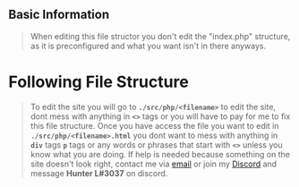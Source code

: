 ## Basic Information
> When editing this file structor you don't edit the "index.php" structure, as it is preconfigured and what you want isn't in there anyways.

# Following File Structure
>To edit the site you will go to **`./src/php/<filename>`** to edit the site, dont mess with anything in **`<>`** tags or you will have to pay for me to fix this file structure. 
>Once you have access the file you want to edit in **`./src/php/<filename>.html`** you dont want to mess with anything in **`div`** tags **`p`** tags or any words or phrases that start with **`<>`** unless you know what you are doing.
>If help is needed because something on the site doesn't look right, contact me via [email](mailto:cadmdtdev@gmail.com) or join my [Discord](https://infinitecustoms.dev/discord/hunters/) and message **Hunter L#3037** on discord.

